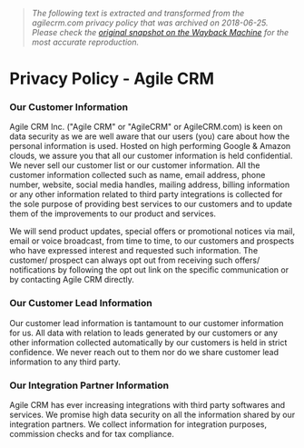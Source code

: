 > *The following text is extracted and transformed from the agilecrm.com privacy policy that was archived on 2018-06-25. Please check the [original snapshot on the Wayback Machine](https://web.archive.org/web/20180625215804id_/https%3A//www.agilecrm.com/privacy-policy) for the most accurate reproduction.*

# Privacy Policy - Agile CRM

### Our Customer Information

Agile CRM Inc. ("Agile CRM" or "AgileCRM" or AgileCRM.com) is keen on data security as we are well aware that our users (you) care about how the personal information is used. Hosted on high performing Google & Amazon clouds, we assure you that all our customer information is held confidential. We never sell our customer list or our customer information. All the customer information collected such as name, email address, phone number, website, social media handles, mailing address, billing information or any other information related to third party integrations is collected for the sole purpose of providing best services to our customers and to update them of the improvements to our product and services.

We will send product updates, special offers or promotional notices via mail, email or voice broadcast, from time to time, to our customers and prospects who have expressed interest and requested such information. The customer/ prospect can always opt out from receiving such offers/ notifications by following the opt out link on the specific communication or by contacting Agile CRM directly.

### Our Customer Lead Information

Our customer lead information is tantamount to our customer information for us. All data with relation to leads generated by our customers or any other information collected automatically by our customers is held in strict confidence. We never reach out to them nor do we share customer lead information to any third party.

### Our Integration Partner Information

Agile CRM has ever increasing integrations with third party softwares and services. We promise high data security on all the information shared by our integration partners. We collect information for integration purposes, commission checks and for tax compliance.
